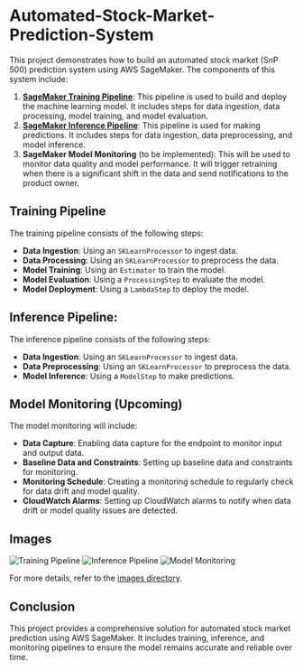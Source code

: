# Automated-Stock-Market-Prediction-System

This project demonstrates how to build an automated stock market (SnP 500) prediction system using AWS SageMaker. The components of this system include:

1. [**SageMaker Training Pipeline**](#sagemaker-training-pipeline.ipynb): This pipeline is used to build and deploy the machine learning model. It includes steps for data ingestion, data processing, model training, and model evaluation.
2. [**SageMaker Inference Pipeline**](#sagemaker-inference-pipeline.ipynb): This pipeline is used for making predictions. It includes steps for data ingestion, data preprocessing, and model inference.
3. **SageMaker Model Monitoring** (to be implemented): This will be used to monitor data quality and model performance. It will trigger retraining when there is a significant shift in the data and send notifications to the product owner.

## Training Pipeline

The training pipeline consists of the following steps:
- **Data Ingestion**: Using an `SKLearnProcessor` to ingest data.
- **Data Processing**: Using an `SKLearnProcessor` to preprocess the data.
- **Model Training**: Using an `Estimator` to train the model.
- **Model Evaluation**: Using a `ProcessingStep` to evaluate the model.
- **Model Deployment**: Using a `LambdaStep` to deploy the model.


## Inference Pipeline:

The inference pipeline consists of the following steps:
- **Data Ingestion**: Using an `SKLearnProcessor` to ingest data.
- **Data Preprocessing**: Using an `SKLearnProcessor` to preprocess the data.
- **Model Inference**: Using a `ModelStep` to make predictions.

## Model Monitoring (Upcoming)

The model monitoring will include:
- **Data Capture**: Enabling data capture for the endpoint to monitor input and output data.
- **Baseline Data and Constraints**: Setting up baseline data and constraints for monitoring.
- **Monitoring Schedule**: Creating a monitoring schedule to regularly check for data drift and model quality.
- **CloudWatch Alarms**: Setting up CloudWatch alarms to notify when data drift or model quality issues are detected.

## Images

![Training Pipeline](images/training_pipeline.png)
![Inference Pipeline](images/inference_pipeline.png)
![Model Monitoring](images/model_monitoring.png)

For more details, refer to the [images directory](images/).

## Conclusion

This project provides a comprehensive solution for automated stock market prediction using AWS SageMaker. It includes training, inference, and monitoring pipelines to ensure the model remains accurate and reliable over time.